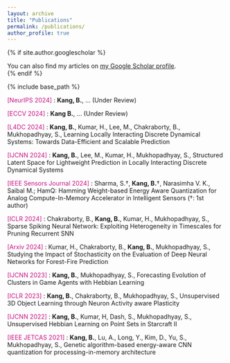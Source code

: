 ```yaml
---
layout: archive
title: "Publications"
permalink: /publications/
author_profile: true
---
```


{% if site.author.googlescholar %}
  <div class="wordwrap">You can also find my articles on <a href="https://scholar.google.com/citations?user=kbqaf1EAAAAJ&hl=en">my Google Scholar profile</a>.</div>
{% endif %}

{% include base_path %}

<span style="color:MediumVioletRed">[NeurIPS 2024] </span> : **Kang, B.**, ... (Under Review)

<span style="color:MediumVioletRed">[ECCV 2024] </span> : **Kang B.**, ... (Under Review)

<span style="color:MediumVioletRed">[L4DC 2024] </span> : **Kang, B.**, Kumar, H., Lee, M., Chakraborty, B., Mukhopadhyay, S., Learning Locally Interacting Discrete Dynamical Systems: Towards Data-Efficient and Scalable Prediction

<span style="color:MediumVioletRed">[IJCNN 2024] </span> : **Kang, B.**, Lee, M., Kumar, H., Mukhopadhyay, S., Structured Latent Space for Lightweight Prediction in Locally Interacting Discrete Dynamical Systems

<span style="color:MediumVioletRed">[IEEE Sensors Journal 2024] </span> : Sharma, S.†, **Kang, B.**†, Narasimha V. K., Saibal M.; HamQ: Hamming Weight-based Energy Aware Quantization for Analog Compute-In-Memory Accelerator in Intelligent Sensors (†: 1st author)

<span style="color:MediumVioletRed">[ICLR 2024] </span> : Chakraborty, B., **Kang, B.**, Kumar, H., Mukhopadhyay, S., Sparse Spiking Neural Network: Exploiting Heterogeneity in Timescales for Pruning Recurrent SNN

<span style="color:MediumVioletRed">[Arxiv 2024] </span> : Kumar, H., Chakraborty, B., **Kang, B.**, Mukhopadhyay, S., Studying the Impact of Stochasticity on the Evaluation of Deep Neural Networks for Forest-Fire Prediction

<span style="color:MediumVioletRed">[IJCNN 2023] </span> : **Kang, B.**, Mukhopadhyay, S., Forecasting Evolution of Clusters in Game Agents with Hebbian Learning

<span style="color:MediumVioletRed">[ICLR 2023] </span> : **Kang, B.**, Chakraborty, B., Mukhopadhyay, S., Unsupervised 3D Object Learning through Neuron Activity aware Plasticity

<span style="color:MediumVioletRed">[IJCNN 2022] </span> : **Kang, B.**, Kumar, H, Dash, S., Mukhopadhyay, S., Unsupervised Hebbian Learning on Point Sets in Starcraft II

<span style="color:MediumVioletRed">[IEEE JETCAS 2021] </span> : **Kang, B.**, Lu, A., Long, Y., Kim, D., Yu, S., Mukhopadhyay, S., Genetic algorithm-based energy-aware CNN quantization for processing-in-memory architecture

